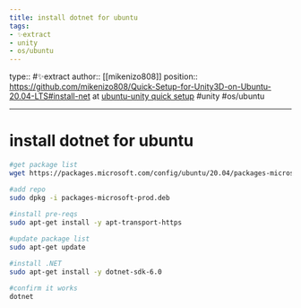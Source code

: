 ```yaml
---
title: install dotnet for ubuntu
tags:
- ✨extract
- unity
- os/ubuntu
---
```


type:: #✨extract
author:: [[mikenizo808]]
position:: https://github.com/mikenizo808/Quick-Setup-for-Unity3D-on-Ubuntu-20.04-LTS#install-net at [ubuntu-unity quick setup](/Bibliography/ubuntu-unity%20quick%20setup.md)
#unity #os/ubuntu 

---

# install dotnet for ubuntu

```bash
#get package list
wget https://packages.microsoft.com/config/ubuntu/20.04/packages-microsoft-prod.deb -O packages-microsoft-prod.deb

#add repo
sudo dpkg -i packages-microsoft-prod.deb
    
#install pre-reqs
sudo apt-get install -y apt-transport-https

#update package list
sudo apt-get update

#install .NET
sudo apt-get install -y dotnet-sdk-6.0

#confirm it works
dotnet
```
